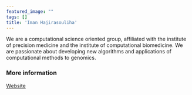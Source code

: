 ```yaml
---
featured_image: ""
tags: []
title: 'Iman Hajirasouliha'
---
```


We are a computational science oriented group, affiliated with the institute of precision medicine and the institute of computational biomedicine. 
We are passionate about developing new algorithms and applications of computational methods to genomics.

### More information
[Website](https://gradschool.weill.cornell.edu/faculty/iman-hajirasouliha)